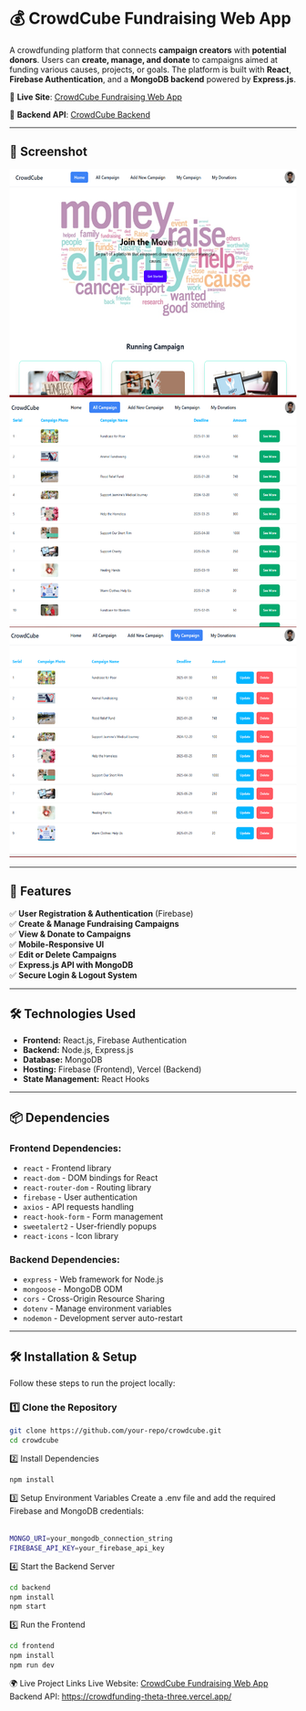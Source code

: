 # 💰 CrowdCube Fundraising Web App  

A crowdfunding platform that connects **campaign creators** with **potential donors**. Users can **create, manage, and donate** to campaigns aimed at funding various causes, projects, or goals. The platform is built with **React**, **Firebase Authentication**, and a **MongoDB backend** powered by **Express.js**.  

🔗 **Live Site**: [CrowdCube Fundraising Web App](https://crowd-funding-df6e1.web.app/)  

🔗 **Backend API**: [CrowdCube Backend](https://crowdfunding-theta-three.vercel.app)  

---

## 📸 Screenshot  
<div align="center">
  <img height="400" src="https://github.com/SahariorRidoy/CrowdCube-Funding-Client/blob/main/crowdfunding1.png"  />
</div>
<div align="center">
  <img height="400" src="https://github.com/SahariorRidoy/CrowdCube-Funding-Client/blob/main/crowdfunding2.png"  />
</div>
<div align="center">
  <img height="400" src="https://github.com/SahariorRidoy/CrowdCube-Funding-Client/blob/main/crowdfunding3.png"  />
</div>

---

## 🚀 Features  

✅ **User Registration & Authentication** (Firebase)  
✅ **Create & Manage Fundraising Campaigns**  
✅ **View & Donate to Campaigns**  
✅ **Mobile-Responsive UI**  
✅ **Edit or Delete Campaigns**  
✅ **Express.js API with MongoDB**  
✅ **Secure Login & Logout System**  

---

## 🛠 Technologies Used  

- **Frontend:** React.js, Firebase Authentication  
- **Backend:** Node.js, Express.js  
- **Database:** MongoDB  
- **Hosting:** Firebase (Frontend), Vercel (Backend)  
- **State Management:** React Hooks  

---

## 📦 Dependencies  

### **Frontend Dependencies:**  
- `react` - Frontend library  
- `react-dom` - DOM bindings for React  
- `react-router-dom` - Routing library  
- `firebase` - User authentication  
- `axios` - API requests handling  
- `react-hook-form` - Form management  
- `sweetalert2` - User-friendly popups  
- `react-icons` - Icon library  

### **Backend Dependencies:**  
- `express` - Web framework for Node.js  
- `mongoose` - MongoDB ODM  
- `cors` - Cross-Origin Resource Sharing  
- `dotenv` - Manage environment variables  
- `nodemon` - Development server auto-restart  

---

## 🛠 Installation & Setup  

Follow these steps to run the project locally:  

### 1️⃣ Clone the Repository  
```sh
git clone https://github.com/your-repo/crowdcube.git
cd crowdcube
```
2️⃣ Install Dependencies
```sh
npm install
```
3️⃣ Setup Environment Variables
Create a .env file and add the required Firebase and MongoDB credentials:

```sh

MONGO_URI=your_mongodb_connection_string
FIREBASE_API_KEY=your_firebase_api_key
```
4️⃣ Start the Backend Server
```sh
cd backend
npm install
npm start
```
5️⃣ Run the Frontend
```sh
cd frontend
npm install
npm run dev
```
🌍 Live Project Links
Live Website: [CrowdCube Fundraising Web App](https://crowd-funding-df6e1.web.app/)  
Backend API: https://crowdfunding-theta-three.vercel.app/
